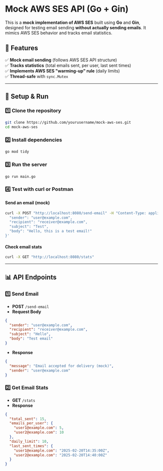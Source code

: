 # Mock AWS SES API (Go + Gin)

This is a **mock implementation of AWS SES** built using **Go** and **Gin**, designed for testing email sending **without actually sending emails**. It mimics AWS SES behavior and tracks email statistics.

## 📌 Features
✅ **Mock email sending** (follows AWS SES API structure)  
✅ **Tracks statistics** (total emails sent, per user, last sent times)  
✅ **Implements AWS SES "warming-up" rule** (daily limits)  
✅ **Thread-safe** with `sync.Mutex`  

---

## 🚀 Setup & Run

### **1️⃣ Clone the repository**  
```sh
git clone https://github.com/yourusername/mock-aws-ses.git
cd mock-aws-ses
```

### **2️⃣ Install dependencies**  
```sh
go mod tidy
```

### **3️⃣ Run the server**  
```sh
go run main.go
```

### **4️⃣ Test with curl or Postman**  
#### **Send an email (mock)**  
```sh
curl -X POST "http://localhost:8080/send-email" -H "Content-Type: application/json" -d '{
  "sender": "user@example.com",
  "recipient": "receiver@example.com",
  "subject": "Test",
  "body": "Hello, this is a test email!"
}'
```

#### **Check email stats**  
```sh
curl -X GET "http://localhost:8080/stats"
```

---

## 📊 API Endpoints

### **1️⃣ Send Email**
- **POST** `/send-email`
- **Request Body**
```json
{
  "sender": "user@example.com",
  "recipient": "receiver@example.com",
  "subject": "Hello",
  "body": "Test email"
}
```
- **Response**
```json
{
  "message": "Email accepted for delivery (mock)",
  "sender": "user@example.com"
}
```

### **2️⃣ Get Email Stats**
- **GET** `/stats`
- **Response**
```json
{
  "total_sent": 15,
  "emails_per_user": {
    "user1@example.com": 5,
    "user2@example.com": 10
  },
  "daily_limit": 10,
  "last_sent_times": {
    "user1@example.com": "2025-02-20T14:35:00Z",
    "user2@example.com": "2025-02-20T14:40:00Z"
  }
}
```
